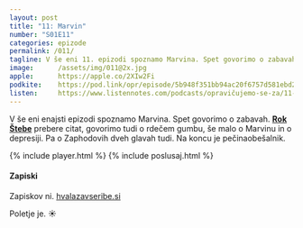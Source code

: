 ```yaml
---
layout: post
title: "11: Marvin"
number: "S01E11"
categories: epizode
permalink: /011/
tagline: V še eni 11. epizodi spoznamo Marvina. Spet govorimo o zabavah. Govorimo tudi o rdečem gumbu in o depresiji. Pa o Zaphodovih dveh glavah tudi. Na koncu je pečinaobešalnik. Citat prebere Rok Štebe
image:		/assets/img/011@2x.jpg 
apple:		https://apple.co/2XIw2Fi
podkite:	https://pod.link/opr/episode/5b948f351bb94ac20f6757d581ebd24f
listen:		https://www.listennotes.com/podcasts/opravičujemo-se-za/11-marvin-Cc_zaQAIlv2/embed/
---
```


V še eni enajsti epizodi spoznamo Marvina. Spet govorimo o zabavah. [**Rok Štebe**](https://www.lk-sentvid.com/) prebere citat, govorimo tudi o rdečem gumbu, še malo o Marvinu in o depresiji. Pa o Zaphodovih dveh glavah tudi. Na koncu je pečinaobešalnik.

{% include player.html %}
{% include poslusaj.html %}

#### Zapiski

Zapiskov ni. [hvalazavseribe.si](https://hvalazavseribe.si/)

Poletje je. ☀️
